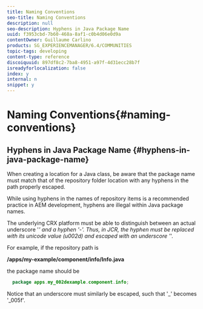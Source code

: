 ```yaml
---
title: Naming Conventions
seo-title: Naming Conventions
description: null
seo-description: Hyphens in Java Package Name
uuid: f3953cbd-7b60-468a-8af1-c0b4d06e0d9a
contentOwner: Guillaume Carlino
products: SG_EXPERIENCEMANAGER/6.4/COMMUNITIES
topic-tags: developing
content-type: reference
discoiquuid: 897df8c2-7ba8-4951-a97f-4d31ecc28b7f
isreadyforlocalization: false
index: y
internal: n
snippet: y
---
```


# Naming Conventions{#naming-conventions}

## Hyphens in Java Package Name {#hyphens-in-java-package-name}

When creating a location for a Java class, be aware that the package name must match that of the repository folder location with any hyphens in the path properly escaped.

While using hyphens in the names of repository items is a recommended practice in AEM development, hyphens are illegal within Java package names.

The underlying CRX platform must be able to distinguish between an actual underscore '_' and a hyphen '-'. Thus, in JCR, the hyphen must be replaced with its unicode value (u002d) and escaped with an underscore '_'.

For example, if the repository path is

**/apps/my-example/component/info/Info.java**

the package name should be

```java
  package apps.my_002dexample.component.info;
```

Notice that an underscore must similarly be escaped, such that '_' becomes '_005f'.
